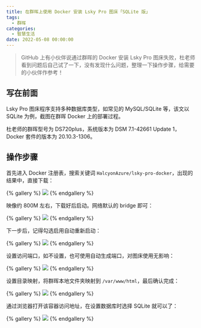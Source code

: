 ```yaml
---
title: 在群晖上使用 Docker 安装 Lsky Pro 图床「SQLite 版」
tags:
  - 群晖
categories:
  - 智慧生活
date: 2022-05-08 00:00:00
---
```


> GitHub 上有小伙伴说通过群晖的 Docker 安装 Lsky Pro 图床失败，杜老师看到问题后自己试了一下，没有发现什么问题，整理一下操作步骤，给需要的小伙伴作参考！

<!-- more -->

## 写在前面

Lsky Pro 图床程序支持多种数据库类型，如常见的 MySQL/SQLite 等，该文以 SQLite 为例，截图在群晖 Docker 上的部署过程。

杜老师的群晖型号为 DS720plus，系统版本为 DSM 7.1-42661 Update 1，Docker 套件的版本为 20.10.3-1306。

## 操作步骤

首先进入 Docker 注册表，搜索关键词 `HalcyonAzure/lsky-pro-docker`，出现的结果中，直接下载：

{% gallery %}
![](https://cdn.dusays.com/2022/05/461-1.jpg/1)
{% endgallery %}

映像约 800M 左右，下载好后启动。网络默认的 bridge 即可：

{% gallery %}
![](https://cdn.dusays.com/2022/05/461-2.jpg/1)
{% endgallery %}

下一步后，记得勾选启用自动重新启动：

{% gallery %}
![](https://cdn.dusays.com/2022/05/461-3.jpg/1)
{% endgallery %}

设置访问端口，如不设置，也可使用自动生成端口，对图床使用无影响：

{% gallery %}
![](https://cdn.dusays.com/2022/05/461-4.jpg/1)
{% endgallery %}

设置目录映射，将群晖本地文件夹映射到 `/var/www/html`，最后确认完成：

{% gallery %}
![](https://cdn.dusays.com/2022/05/461-5.jpg/1)
{% endgallery %}

通过浏览器打开该容器访问地址，在设置数据库时选择 SQLite 就可以了：

{% gallery %}
![](https://cdn.dusays.com/2022/05/461-6.jpg/1)
{% endgallery %}

